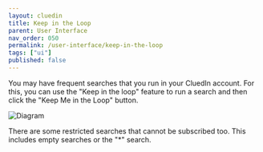 ```yaml
---
layout: cluedin
title: Keep in the Loop
parent: User Interface
nav_order: 050
permalink: /user-interface/keep-in-the-loop
tags: ["ui"]
published: false
---
```


You may have frequent searches that you run in your CluedIn account. For this, you can use the "Keep in the loop" feature to run a search and then click the "Keep Me in the Loop" button. 

![Diagram](../assets/images/user-interface/saved-searches.png)

There are some restricted searches that cannot be subscribed too. This includes empty searches or the "*" search.